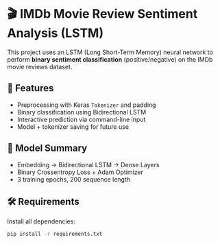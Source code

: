 # 🎬 IMDb Movie Review Sentiment Analysis (LSTM)

This project uses an LSTM (Long Short-Term Memory) neural network to perform **binary sentiment classification** (positive/negative) on the IMDb movie reviews dataset.

## 📌 Features

- Preprocessing with Keras `Tokenizer` and padding
- Binary classification using Bidirectional LSTM
- Interactive prediction via command-line input
- Model + tokenizer saving for future use

## 🧠 Model Summary

- Embedding → Bidirectional LSTM → Dense Layers
- Binary Crossentropy Loss + Adam Optimizer
- 3 training epochs, 200 sequence length

## 🛠️ Requirements

Install all dependencies:

```bash
pip install -r requirements.txt




